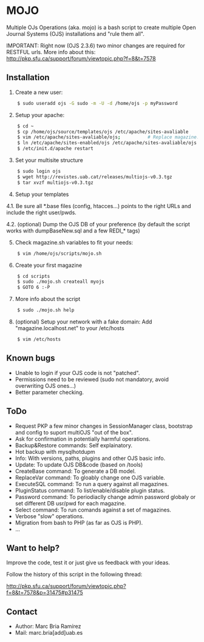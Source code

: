 MOJO
====

Multiple OJs Operations (aka. mojo) is a bash script to create multiple Open Journal Systems (OJS) 
installations and "rule them all".

IMPORTANT: Right now (OJS 2.3.6) two minor changes are required for RESTFUL urls. 
More info about this: http://pkp.sfu.ca/support/forum/viewtopic.php?f=8&t=7578

Installation
------------

1. Create a new user:  
```bash
    $ sudo useradd ojs -G sudo -m -U -d /home/ojs -p myPassword
```

2. Setup your apache:
```bash
    $ cd ~
    $ cp /home/ojs/source/templates/ojs /etc/apache/sites-avaliable
    $ vim /etc/apache/sites-avaliable/ojs;          # Replace magazine.localhost.net with your domain or GOTO 8.
    $ ln /etc/apache/sites-enabled/ojs /etc/apache/sites-avaliable/ojs
    $ /etc/init.d/apache restart  
```

3. Set your multisite structure
```bash
    $ sudo login ojs
    $ wget http://revistes.uab.cat/releases/multiojs-v0.3.tgz
    $ tar xvzf multiojs-v0.3.tgz
```

4. Setup your templates

 4.1. Be sure all *.base files (config, htacces...) points to the right URLs and include the right user/pwds.

 4.2. (optional) Dump the OJS DB of your preference (by default the script works with dumpBaseNew.sql and a few REDI_* tags)

5. Check magazine.sh variables to fit your needs:
```bash
    $ vim /home/ojs/scripts/mojo.sh
```

6. Create your first magazine
```bash
    $ cd scripts
    $ sudo ./mojo.sh createall myojs
    $ GOTO 6 :-P
```

7. More info about the script
```bash
    $ sudo ./mojo.sh help
```

8. (optional) Setup your network with a fake domain: Add "magazine.localhost.net" to your /etc/hosts
```bash
    $ vim /etc/hosts
```

Known bugs
----------

- Unable to login if your OJS code is not "patched".
- Permissions need to be reviewed (sudo not mandatory, avoid overwriting OJS ones...)
- Better parameter checking.

ToDo
----

- Request PKP a few minor changes in SessionManager class, bootstrap and config to suport multiOJS "out of the box".
- Ask for confirmation in potentially harmful operations.
- Backup&Restore commands: Self explainatory.
- Hot backup with mysqlhotdupm
- Info: With versions, paths, plugins and other OJS basic info.
- Update: To update OJS DB&code (based on /tools)
- CreateBase command: To generate a DB model.
- ReplaceVar command: To gloably change one OJS variable.
- ExecuteSQL command: To run a query against all magazines.
- PluginStatus command: To list/enable/disable plugin status.
- Password command: To periodiaclly change admin password globaly or set different DB usr/pwd for each magazine.
- Select command: To run comands against a set of magazines.
- Verbose "slow" operations.
- Migration from bash to PHP (as far as OJS is PHP).
- ...

Want to help?
-------------

Improve the code, test it or just give us feedback with your ideas.

Follow the history of this script in the following thread:

http://pkp.sfu.ca/support/forum/viewtopic.php?f=8&t=7578&p=31475#p31475

Contact
-------

- Author: Marc Bria Ramírez
- Mail: marc.bria[add]uab.es
